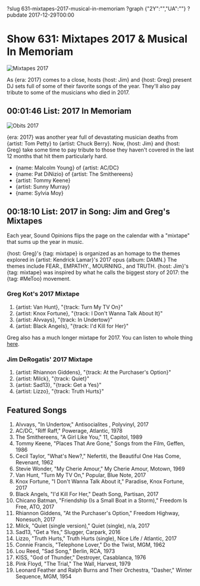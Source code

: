 ?slug 631-mixtapes-2017-musical-in-memoriam
?graph {"2Y":"","UA":""}
?pubdate 2017-12-29T00:00

# Show 631: Mixtapes 2017 & Musical In Memoriam
![Mixtapes 2017](//static.soundopinions.org/images/2017/mixtape_17.jpg)

As {era: 2017} comes to a close, hosts {host: Jim} and {host: Greg} present DJ sets full of some of their favorite songs of the year. They'll also pay tribute to some of the musicians who died in 2017.

## 00:01:46 List: 2017 In Memoriam
![Obits 2017](//static.soundopinions.org/images/2017/malcolm_young.jpg)

{era: 2017} was another year full of devastating musician deaths from {artist: Tom Petty} to {artist: Chuck Berry}. Now, {host: Jim} and {host: Greg} take some time to pay tribute to those they haven't covered in the last 12 months that hit them particularly hard.

- {name: Malcolm Young} of {artist: AC/DC}
- {name: Pat DiNizio} of {artist: The Smithereens}
- {artist: Tommy Keene}
- {artist: Sunny Murray}
- {name: Sylvia Moy}

## 00:18:10 List: 2017 in Song: Jim and Greg's Mixtapes
Each year, Sound Opinions flips the page on the calendar with a "mixtape" that sums up the year in music. 

{host:  Greg}'s {tag: mixtape} is organized as an homage to the themes explored in {artist: Kendrick Lamar}'s 2017 opus {album: DAMN.} The themes include FEAR., EMPATHY., MOURNING., and TRUTH. {host: Jim}'s {tag: mixtape} was inspired by what he calls the biggest story of 2017: the {tag: #MeToo} movement.

### Greg Kot's 2017 Mixtape
1. {artist: Van Hunt}, "{track: Turn My TV On}"
1. {artist: Knox Fortune}, "{track: I Don't Wanna Talk About It}"
1. {artist: Alvvays}, "{track: In Undertow}"
1. {artist: Black Angels}, "{track: I'd Kill for Her}"

Greg also has a much longer mixtape for 2017. You can listen to whole thing [here](https://open.spotify.com/user/soundopinions/playlist/568JsLcLLKKslGIJXMhzp3).

### Jim DeRogatis' 2017 Mixtape
1. {artist: Rhiannon Giddens}, "{track: At the Purchaser's Option}"
1. {artist: Milck}, "{track: Quiet}"
1. {artist: Sad13}, "{track: Get a Yes}"
1. {artist: Lizzo}, "{track: Truth Hurts}"

## Featured Songs
1. Alvvays, "In Undertow," Antisocialites , Polyvinyl, 2017
1. AC/DC, "Riff Raff," Powerage, Atlantic, 1978
1. The Smithereens, "A Girl Like You," 11, Capitol, 1989
1. Tommy Keene, "Places That Are Gone," Songs from the Film, Geffen, 1986
1. Cecil Taylor, "What's New?," Nefertiti, the Beautiful One Has Come, Revenant, 1962
1. Stevie Wonder, "My Cherie Amour," My Cherie Amour, Motown, 1969
1. Van Hunt, "Turn My TV On," Popular, Blue Note, 2017
1. Knox Fortune, "I Don't Wanna Talk About it," Paradise, Knox Fortune, 2017
1. Black Angels, "I'd Kill For Her," Death Song, Partisan, 2017
1. Chicano Batman, "Friendship (Is a Small Boat in a Storm)," Freedom Is Free, ATO, 2017
1. Rhiannon Giddens, "At the Purchaser's Option," Freedom Highway, Nonesuch, 2017
1. Milck, "Quiet (single version)," Quiet (single), n/a, 2017
1. Sad13, "Get a Yes," Slugger, Carpark, 2016
1. Lizzo, "Truth Hurts," Truth Hurts (single), Nice Life / Atlantic, 2017
1. Connie Francis, "Telephone Lover," Do the Twist, MGM, 1962
1. Lou Reed, "Sad Song," Berlin, RCA, 1973
1. KISS, "God of Thunder," Destroyer, Casablanca, 1976
1. Pink Floyd, "The Trial," The Wall, Harvest, 1979
1. Leonard Feather and Ralph Burns and Their Orchestra, "Dasher," Winter Sequence, MGM, 1954
